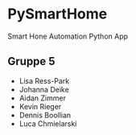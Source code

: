 # PySmartHome
Smart Hone Automation Python App

## Gruppe 5
- Lisa Ress-Park
- Johanna Deike
- Aidan Zimmer
- Kevin Rieger
- Dennis Boollian
- Luca Chmielarski